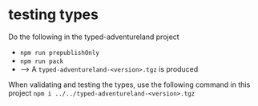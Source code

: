 # testing types
Do the following in the typed-adventureland project
- `npm run prepublishOnly`
- `npm run pack`
- --> A `typed-adventureland-<version>.tgz` is produced

When validating and testing the types, use the following command in this project
`npm i ../../typed-adventureland-<version>.tgz`